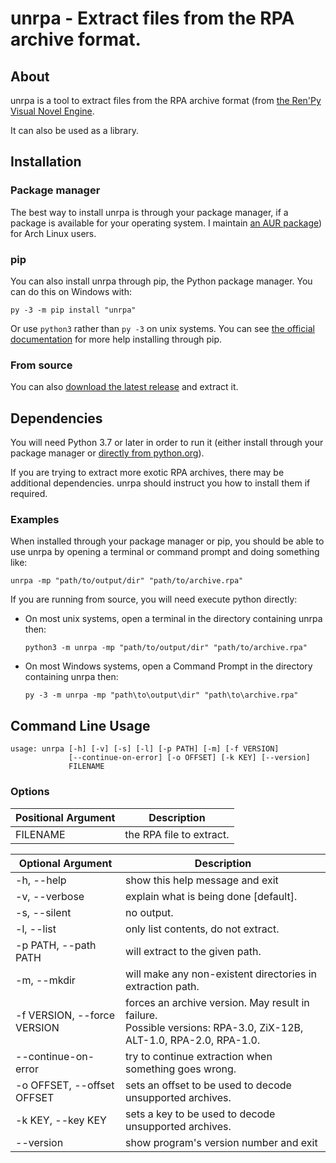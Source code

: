 # unrpa - Extract files from the RPA archive format.

## About

unrpa is a tool to extract files from the RPA archive format (from 
[the Ren'Py Visual Novel Engine](http://www.renpy.org/).

It can also be used as a library.

## Installation

### Package manager

The best way to install unrpa is through your package manager, if a package is available for your operating system.
I maintain [an AUR package](https://aur.archlinux.org/packages/unrpa/)) for Arch Linux users.

### pip

You can also install unrpa through pip, the Python package manager. You can do this on Windows with:

    py -3 -m pip install "unrpa"
    
Or use `python3` rather than `py -3` on unix systems. You can see 
[the official documentation](https://packaging.python.org/tutorials/installing-packages/) for more help installing 
through pip.

### From source

You can also [download the latest release](https://github.com/Lattyware/unrpa/releases/latest)
and extract it.

## Dependencies

You will need Python 3.7 or later in order to run it (either install through
your package manager or
[directly from python.org](https://www.python.org/downloads/)).

If you are trying to extract more exotic RPA archives, there may be additional dependencies. unrpa should instruct 
you how to install them if required.

### Examples

When installed through your package manager or pip, you should be able to use unrpa by opening a terminal or command 
prompt and doing something like:

    unrpa -mp "path/to/output/dir" "path/to/archive.rpa"
    
If you are running from source, you will need execute python directly:

 - On most unix systems, open a terminal in the directory containing unrpa then:
 
       python3 -m unrpa -mp "path/to/output/dir" "path/to/archive.rpa"
     
 - On most Windows systems, open a Command Prompt in the directory containing unrpa then:
 
       py -3 -m unrpa -mp "path\to\output\dir" "path\to\archive.rpa"

## Command Line Usage

```
usage: unrpa [-h] [-v] [-s] [-l] [-p PATH] [-m] [-f VERSION]
             [--continue-on-error] [-o OFFSET] [-k KEY] [--version]
             FILENAME
```

### Options

| Positional Argument | Description              |
|---------------------|--------------------------|
| FILENAME            | the RPA file to extract. |

| Optional Argument            | Description                                                    |
|------------------------------|----------------------------------------------------------------|
| -h, --help                   | show this help message and exit                                |
| -v, --verbose                | explain what is being done [default].                          |
| -s, --silent                 | no output.                                                     |
| -l, --list                   | only list contents, do not extract.                            |
| -p PATH, --path PATH         | will extract to the given path.                                |
| -m, --mkdir                  | will make any non-existent directories in extraction path.     |
| -f VERSION, --force VERSION  | forces an archive version. May result in failure.<br>Possible versions: RPA-3.0, ZiX-12B, ALT-1.0, RPA-2.0, RPA-1.0. |
| --continue-on-error          | try to continue extraction when something goes wrong.          | 
| -o OFFSET, --offset OFFSET   | sets an offset to be used to decode unsupported archives.      |
| -k KEY, --key KEY            | sets a key to be used to decode unsupported archives.          |
| --version                    | show program's version number and exit                         |
